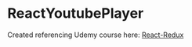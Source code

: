 # ReactYoutubePlayer

Created referencing Udemy course here: [React-Redux](https://www.udemy.com/react-redux/)

